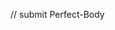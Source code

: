 // submit Perfect-Body
<div class="powr-form-builder" id="360ea191_1640951889"></div><script src="https://www.powr.io/powr.js?platform=google"></script>

